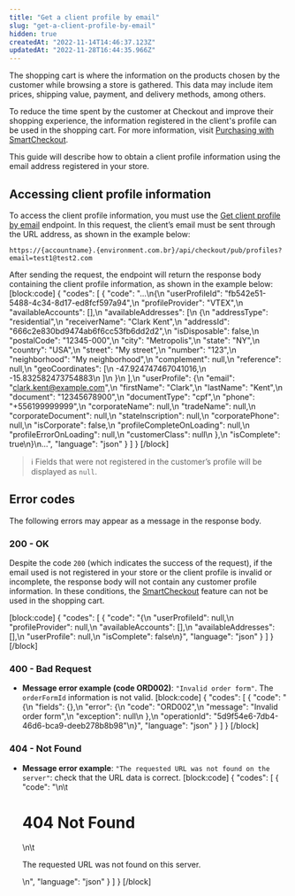 ```yaml
---
title: "Get a client profile by email"
slug: "get-a-client-profile-by-email"
hidden: true
createdAt: "2022-11-14T14:46:37.123Z"
updatedAt: "2022-11-28T16:44:35.966Z"
---
```

The shopping cart is where the information on the products chosen by the customer while browsing a store is gathered. This data may include item prices, shipping value, payment, and delivery methods, among others.

To reduce the time spent by the customer at Checkout and improve their shopping experience, the information registered in the client's profile can be used in the shopping cart. For more information, visit [Purchasing with SmartCheckout](https://help.vtex.com/en/tutorial/smartcheckout-customer-information-automatic-fill-in--2Nuu3xAFzdhIzJIldAdtan?&utm_source=autocomplete#purchasing-with-smartcheckout).

This guide will describe how to obtain a client profile information using the email address registered in your store.

## Accessing client profile information

To access the client profile information, you must use the [Get client profile by email](https://developers.vtex.com/vtex-rest-api/reference/getclientprofilebyemail) endpoint. In this request, the client’s email must be sent through the URL address, as shown in the example below:

`https://{accountname}.{environment.com.br}/api/checkout/pub/profiles?email=test1@test2.com`

After sending the request, the endpoint will return the response body containing the client profile information, as shown in the example below:
[block:code]
{
  "codes": [
    {
      "code": "...\n{\n  \"userProfileId\": \"fb542e51-5488-4c34-8d17-ed8fcf597a94\",\n  \"profileProvider\": \"VTEX\",\n  \"availableAccounts\": [],\n  \"availableAddresses\": [\n    {\n      \"addressType\": \"residential\",\n      \"receiverName\": \"Clark Kent\",\n      \"addressId\": \"666c2e830bd9474ab6f6cc53fb6dd2d2\",\n      \"isDisposable\": false,\n      \"postalCode\": \"12345-000\",\n      \"city\": \"Metropolis\",\n      \"state\": \"NY\",\n      \"country\": \"USA\",\n      \"street\": \"My street\",\n      \"number\": \"123\",\n      \"neighborhood\": \"My neighborhood\",\n      \"complement\": null,\n      \"reference\": null,\n      \"geoCoordinates\": [\n        -47.924747467041016,\n        -15.832582473754883\n      ]\n    }\n  ],\n  \"userProfile\": {\n    \"email\": \"clark.kent@example.com\",\n    \"firstName\": \"Clark\",\n    \"lastName\": \"Kent\",\n    \"document\": \"12345678900\",\n    \"documentType\": \"cpf\",\n    \"phone\": \"+556199999999\",\n    \"corporateName\": null,\n    \"tradeName\": null,\n    \"corporateDocument\": null,\n    \"stateInscription\": null,\n    \"corporatePhone\": null,\n    \"isCorporate\": false,\n    \"profileCompleteOnLoading\": null,\n    \"profileErrorOnLoading\": null,\n    \"customerClass\": null\n  },\n  \"isComplete\": true\n}\n...",
      "language": "json"
    }
  ]
}
[/block]

>ℹ️ Fields that were not registered in the customer’s profile will be displayed as `null`.

## Error codes

The following errors may appear as a message in the response body.

### 200 - OK

Despite the code `200` (which indicates the success of the request), if the email used is not registered in your store or the client profile is invalid or incomplete, the response body will not contain any customer profile information. In these conditions, the [SmartCheckout](https://help.vtex.com/en/tutorial/smartcheckout-customer-information-automatic-fill-in--2Nuu3xAFzdhIzJIldAdtan) feature can not be used in the shopping cart.

[block:code]
{
  "codes": [
    {
      "code": "{\n    \"userProfileId\": null,\n    \"profileProvider\": null,\n    \"availableAccounts\": [],\n    \"availableAddresses\": [],\n    \"userProfile\": null,\n    \"isComplete\": false\n}",
      "language": "json"
    }
  ]
}
[/block]
### 400 - Bad Request

- **Message error example (code ORD002)**: `"Invalid order form"`. The `orderFormId` information is not valid.
[block:code]
{
  "codes": [
    {
      "code": "{\n    \"fields\": {},\n    \"error\": {\n        \"code\": \"ORD002\",\n        \"message\": \"Invalid order form\",\n        \"exception\": null\n    },\n    \"operationId\": \"5d9f54e6-7db4-46d6-bca9-deeb278b8b98\"\n}",
      "language": "json"
    }
  ]
}
[/block]
### 404 - Not Found

- **Message error example**: `"The requested URL was not found on the server"`: check that the URL data is correct.
[block:code]
{
  "codes": [
    {
      "code": "<body>\n\t<h1>404 Not Found</h1>\n\t<p>The requested URL was not found on this server.</p>\n</body>",
      "language": "json"
    }
  ]
}
[/block]